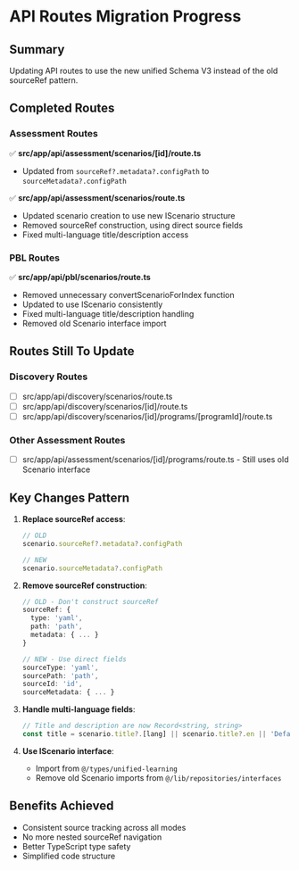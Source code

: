# API Routes Migration Progress

## Summary
Updating API routes to use the new unified Schema V3 instead of the old sourceRef pattern.

## Completed Routes

### Assessment Routes
✅ **src/app/api/assessment/scenarios/[id]/route.ts**
- Updated from `sourceRef?.metadata?.configPath` to `sourceMetadata?.configPath`

✅ **src/app/api/assessment/scenarios/route.ts**
- Updated scenario creation to use new IScenario structure
- Removed sourceRef construction, using direct source fields
- Fixed multi-language title/description access

### PBL Routes
✅ **src/app/api/pbl/scenarios/route.ts**
- Removed unnecessary convertScenarioForIndex function
- Updated to use IScenario consistently
- Fixed multi-language title/description handling
- Removed old Scenario interface import

## Routes Still To Update

### Discovery Routes
- [ ] src/app/api/discovery/scenarios/route.ts
- [ ] src/app/api/discovery/scenarios/[id]/route.ts
- [ ] src/app/api/discovery/scenarios/[id]/programs/[programId]/route.ts

### Other Assessment Routes
- [ ] src/app/api/assessment/scenarios/[id]/programs/route.ts - Still uses old Scenario interface

## Key Changes Pattern

1. **Replace sourceRef access**:
   ```typescript
   // OLD
   scenario.sourceRef?.metadata?.configPath
   
   // NEW
   scenario.sourceMetadata?.configPath
   ```

2. **Remove sourceRef construction**:
   ```typescript
   // OLD - Don't construct sourceRef
   sourceRef: {
     type: 'yaml',
     path: 'path',
     metadata: { ... }
   }
   
   // NEW - Use direct fields
   sourceType: 'yaml',
   sourcePath: 'path',
   sourceId: 'id',
   sourceMetadata: { ... }
   ```

3. **Handle multi-language fields**:
   ```typescript
   // Title and description are now Record<string, string>
   const title = scenario.title?.[lang] || scenario.title?.en || 'Default';
   ```

4. **Use IScenario interface**:
   - Import from `@/types/unified-learning`
   - Remove old Scenario imports from `@/lib/repositories/interfaces`

## Benefits Achieved
- Consistent source tracking across all modes
- No more nested sourceRef navigation
- Better TypeScript type safety
- Simplified code structure